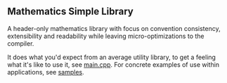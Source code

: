 ## Mathematics Simple Library

A header-only mathematics library with focus on convention consistency, extensibility and readability while leaving micro-optimizations to the compiler.

It does what you'd expect from an average utility library, to get a feeling what it's like to use it, see [main.cpp](/main.cpp). For concrete examples of use within applications, see [samples](/samples).
